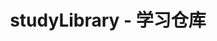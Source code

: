 ---
title:  studyLibrary -  学习仓库
hero:
  title: 学习仓库，记录学习成果
  desc: 不积跬步,无以至千里.不积小流,无以成江海
  actions:
      - text: 快速了解
        link: /guide
---